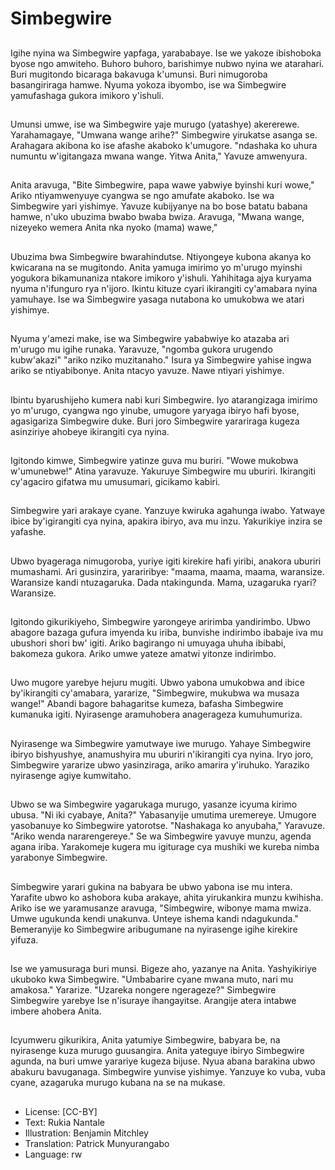 # Simbegwire

##
Igihe nyina wa Simbegwire yapfaga, yarababaye. Ise we yakoze ibishoboka byose ngo amwiteho. Buhoro buhoro, barishimye nubwo nyina we atarahari. Buri mugitondo bicaraga bakavuga k'umunsi. Buri nimugoroba basangiriraga hamwe. Nyuma yokoza ibyombo, ise wa Simbegwire yamufashaga gukora imikoro y'ishuli.

##
Umunsi umwe, ise wa Simbegwire yaje murugo (yatashye) akererewe. Yarahamagaye, "Umwana wange arihe?" Simbegwire yirukatse asanga se. Arahagara akibona ko ise afashe akaboko k'umugore. "ndashaka ko uhura numuntu w'igitangaza mwana wange. Yitwa Anita," Yavuze amwenyura.

##
Anita aravuga, "Bite Simbegwire, papa wawe yabwiye byinshi kuri wowe," Ariko ntiyamwenyuye cyangwa se ngo amufate akaboko. Ise wa Simbegwire yari yishimye. Yavuze kubijyanye na bo bose batatu babana hamwe, n'uko ubuzima bwabo bwaba bwiza. Aravuga, "Mwana wange, nizeyeko wemera Anita nka nyoko (mama) wawe,"

##
Ubuzima bwa Simbegwire bwarahindutse. Ntiyongeye kubona akanya ko kwicarana na se mugitondo. Anita yamuga imirimo yo m'urugo myinshi yogukora bikamunaniza ntakore imikoro y'ishuli. Yahihitaga ajya kuryama nyuma n'ifunguro rya n'ijoro. Ikintu kituze cyari ikirangiti cy'amabara nyina yamuhaye. Ise wa Simbegwire yasaga nutabona ko umukobwa we atari yishimye.

##
Nyuma y'amezi make, ise wa Simbegwire yababwiye ko atazaba ari m'urugo mu igihe runaka. Yaravuze, "ngomba gukora urugendo kubw'akazi" "ariko nziko muzitanaho." Isura ya Simbegwire yahise ingwa ariko se ntiyabibonye. Anita ntacyo yavuze. Nawe ntiyari yishimye.

##
Ibintu byarushijeho kumera nabi kuri Simbegwire. Iyo atarangizaga imirimo yo m'urugo, cyangwa ngo yinube, umugore yaryaga ibiryo hafi byose, agasigariza Simbegwire duke. Buri joro Simbegwire yarariraga kugeza asinziriye ahobeye ikirangiti cya nyina.

##
Igitondo kimwe, Simbegwire yatinze guva mu buriri. "Wowe mukobwa w'umunebwe!" Atina yaravuze. Yakuruye Simbegwire mu uburiri. Ikirangiti cy'agaciro gifatwa mu umusumari, gicikamo kabiri.

##
Simbegwire yari arakaye cyane. Yanzuye kwiruka agahunga iwabo. Yatwaye ibice by'igirangiti cya nyina, apakira ibiryo, ava mu inzu. Yakurikiye inzira se yafashe.

##
Ubwo byageraga nimugoroba, yuriye igiti kirekire hafi yiribi, anakora uburiri mumashami. Ari gusinzira, yarariribye: "maama, maama, maama, waransize. Waransize kandi ntuzagaruka. Dada ntakingunda. Mama, uzagaruka ryari? Waransize.


##
Igitondo gikurikiyeho, Simbegwire yarongeye aririmba yandirimbo. Ubwo abagore bazaga gufura imyenda ku iriba, bunvishe indirimbo ibabaje iva mu ubushori shori bw' igiti. Ariko bagirango ni umuyaga uhuha ibibabi, bakomeza gukora. Ariko umwe yateze amatwi yitonze indirimbo.

##
Uwo mugore yarebye hejuru mugiti. Ubwo yabona umukobwa and ibice by'ikirangiti cy'amabara, yararize, "Simbegwire, mukubwa wa musaza wange!" Abandi bagore bahagaritse kumeza, bafasha Simbegwire kumanuka igiti. Nyirasenge aramuhobera anagerageza kumuhumuriza.

##
Nyirasenge wa Simbegwire yamutwaye iwe murugo. Yahaye Simbegwire ibiryo bishyushye, anamushyira mu uburiri n'ikirangiti cya nyina. Iryo joro, Simbegwire yararize ubwo yasinziraga, ariko amarira y'iruhuko. Yaraziko nyirasenge agiye kumwitaho.

##
Ubwo se wa Simbegwire yagarukaga murugo, yasanze icyuma kirimo ubusa. "Ni iki cyabaye, Anita?" Yabasanyije umutima uremereye. Umugore yasobanuye ko Simbegwire yatorotse. "Nashakaga ko anyubaha," Yaravuze. "Ariko wenda nararengereye." Se wa Simbegwire yavuye munzu, agenda agana iriba. Yarakomeje kugera mu igiturage cya mushiki we kureba nimba yarabonye Simbegwire.

##
Simbegwire yarari gukina na babyara be ubwo yabona ise mu intera. Yarafite ubwo ko ashobora kuba arakaye, ahita yirukankira munzu kwihisha. Ariko ise we yaramusanze aravuga, "Simbegwire, wibonye mama mwiza. Umwe ugukunda kendi unakunva. Unteye ishema kandi ndagukunda." Bemeranyije ko Simbegwire aribugumane na nyirasenge igihe kirekire yifuza.

##
Ise we yamusuraga buri munsi. Bigeze aho, yazanye na Anita. Yashyikiriye ukuboko kwa Simbegwire. "Umbabarire cyane mwana muto, nari mu amakosa." Yararize. "Uzareka nongere ngerageze?" Simbegwire Simbegwire yarebye Ise n'isuraye ihangayitse. Arangije atera intabwe imbere ahobera Anita.

##
Icyumweru gikurikira, Anita yatumiye Simbegwire, babyara be, na nyirasenge kuza murugo guusangira. Anita yateguye ibiryo Simbegwire agunda, na buri umwe yarariye kugeza bijuse. Nyua abana barakina ubwo abakuru bavuganaga. Simbegwire yunvise yishimye. Yanzuye ko vuba, vuba cyane, azagaruka murugo kubana na se na mukase.

##
* License: [CC-BY]
* Text: Rukia Nantale
* Illustration: Benjamin Mitchley
* Translation: Patrick Munyurangabo
* Language: rw
